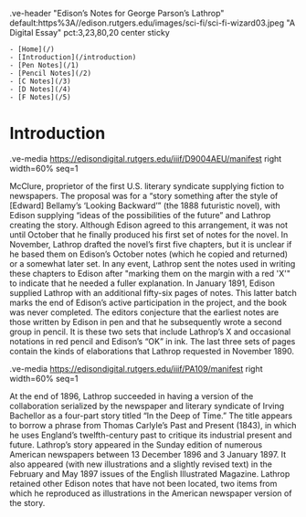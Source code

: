 .ve-header "Edison’s Notes for George Parson’s Lathrop" default:https%3A//edison.rutgers.edu/images/sci-fi/sci-fi-wizard03.jpeg "A Digital Essay" pct:3,23,80,20 center sticky

    - [Home](/)
    - [Introduction](/introduction)
    - [Pen Notes](/1)
    - [Pencil Notes](/2)
    - [C Notes](/3)
    - [D Notes](/4)
    - [F Notes](/5)

# Introduction

.ve-media https://edisondigital.rutgers.edu/iiif/D9004AEU/manifest right width=60% seq=1

McClure, proprietor of the first U.S. literary syndicate supplying fiction to newspapers.  The proposal was for a “story something after the style of [Edward] Bellamy’s ‘Looking Backward’” (the 1888 futuristic novel), with Edison supplying “ideas of the possibilities of the future” and Lathrop creating the story. Although Edison agreed to this arrangement, it was not until October that he finally produced his first set of notes for the novel. In November, Lathrop drafted the novel’s first five chapters, but it is unclear if he based them on Edison’s October notes (which he copied and returned) or a somewhat later set. In any event, Lathrop sent the notes used in writing these chapters to Edison after "marking them on the margin with a red 'X'" to indicate that he needed a fuller explanation. In January 1891, Edison supplied Lathrop with an additional fifty-six pages of notes. This latter batch marks the end of Edison’s active participation in the project, and the book was never completed. The editors conjecture that the earliest notes are those written by Edison in pen and that he subsequently wrote a second group in pencil.  It is these two sets that include Lathrop’s X and occasional notations in red pencil and Edison’s “OK” in ink. The last three sets of pages contain the kinds of elaborations that Lathrop requested in November 1890.  

.ve-media https://edisondigital.rutgers.edu/iiif/PA109/manifest right width=60% seq=1

At the end of 1896, Lathrop succeeded in having a version of the collaboration serialized by the newspaper and literary syndicate of Irving Bachellor as a four-part story titled “In the Deep of Time.” The title appears to borrow a phrase from Thomas Carlyle’s Past and Present (1843), in which he uses England’s twelfth-century past to critique its industrial present and future. Lathrop’s story appeared in the Sunday edition of numerous American newspapers between 13 December 1896 and 3 January 1897. It also appeared (with new illustrations and a slightly revised text) in the February and May 1897 issues of the English Illustrated Magazine. Lathrop retained other Edison notes that have not been located, two items from which he reproduced as illustrations in the American newspaper version of the story. 